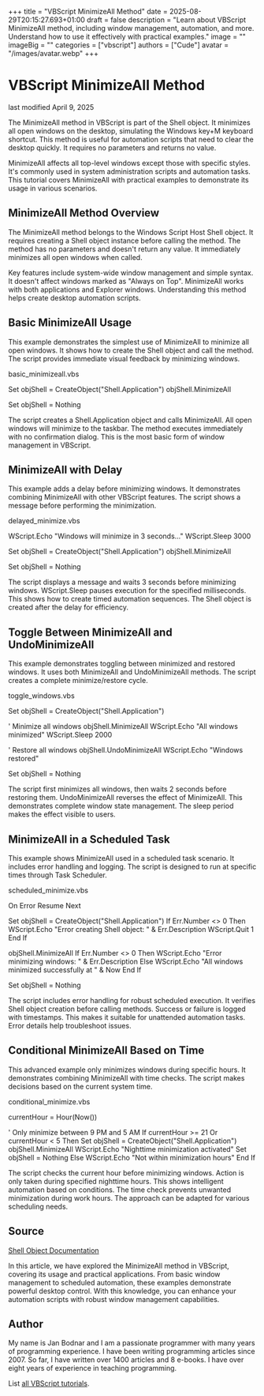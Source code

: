 +++
title = "VBScript MinimizeAll Method"
date = 2025-08-29T20:15:27.693+01:00
draft = false
description = "Learn about VBScript MinimizeAll method, including window management, automation, and more. Understand how to use it effectively with practical examples."
image = ""
imageBig = ""
categories = ["vbscript"]
authors = ["Cude"]
avatar = "/images/avatar.webp"
+++

# VBScript MinimizeAll Method

last modified April 9, 2025

The MinimizeAll method in VBScript is part of the
Shell object. It minimizes all open windows on the desktop,
simulating the Windows key+M keyboard shortcut. This method is useful for
automation scripts that need to clear the desktop quickly. It requires no
parameters and returns no value.

MinimizeAll affects all top-level windows except those with
specific styles. It's commonly used in system administration scripts and
automation tasks. This tutorial covers MinimizeAll with practical
examples to demonstrate its usage in various scenarios.

## MinimizeAll Method Overview

The MinimizeAll method belongs to the Windows Script Host Shell
object. It requires creating a Shell object instance before calling the method.
The method has no parameters and doesn't return any value. It immediately
minimizes all open windows when called.

Key features include system-wide window management and simple syntax. It doesn't
affect windows marked as "Always on Top". MinimizeAll works with
both applications and Explorer windows. Understanding this method helps create
desktop automation scripts.

## Basic MinimizeAll Usage

This example demonstrates the simplest use of MinimizeAll to
minimize all open windows. It shows how to create the Shell object and call the
method. The script provides immediate visual feedback by minimizing windows.

basic_minimizeall.vbs
  

Set objShell = CreateObject("Shell.Application")
objShell.MinimizeAll

Set objShell = Nothing

The script creates a Shell.Application object and calls
MinimizeAll. All open windows will minimize to the taskbar. The
method executes immediately with no confirmation dialog. This is the most basic
form of window management in VBScript.

## MinimizeAll with Delay

This example adds a delay before minimizing windows. It demonstrates combining
MinimizeAll with other VBScript features. The script shows a
message before performing the minimization.

delayed_minimize.vbs
  

WScript.Echo "Windows will minimize in 3 seconds..."
WScript.Sleep 3000

Set objShell = CreateObject("Shell.Application")
objShell.MinimizeAll

Set objShell = Nothing

The script displays a message and waits 3 seconds before minimizing windows.
WScript.Sleep pauses execution for the specified milliseconds. This
shows how to create timed automation sequences. The Shell object is created after
the delay for efficiency.

## Toggle Between MinimizeAll and UndoMinimizeAll

This example demonstrates toggling between minimized and restored windows. It
uses both MinimizeAll and UndoMinimizeAll methods.
The script creates a complete minimize/restore cycle.

toggle_windows.vbs
  

Set objShell = CreateObject("Shell.Application")

' Minimize all windows
objShell.MinimizeAll
WScript.Echo "All windows minimized"
WScript.Sleep 2000

' Restore all windows
objShell.UndoMinimizeAll
WScript.Echo "Windows restored"

Set objShell = Nothing

The script first minimizes all windows, then waits 2 seconds before restoring
them. UndoMinimizeAll reverses the effect of MinimizeAll.
This demonstrates complete window state management. The sleep period makes the
effect visible to users.

## MinimizeAll in a Scheduled Task

This example shows MinimizeAll used in a scheduled task scenario.
It includes error handling and logging. The script is designed to run at specific
times through Task Scheduler.

scheduled_minimize.vbs
  

On Error Resume Next

Set objShell = CreateObject("Shell.Application")
If Err.Number &lt;&gt; 0 Then
    WScript.Echo "Error creating Shell object: " &amp; Err.Description
    WScript.Quit 1
End If

objShell.MinimizeAll
If Err.Number &lt;&gt; 0 Then
    WScript.Echo "Error minimizing windows: " &amp; Err.Description
Else
    WScript.Echo "All windows minimized successfully at " &amp; Now
End If

Set objShell = Nothing

The script includes error handling for robust scheduled execution. It verifies
Shell object creation before calling methods. Success or failure is logged with
timestamps. This makes it suitable for unattended automation tasks. Error details
help troubleshoot issues.

## Conditional MinimizeAll Based on Time

This advanced example only minimizes windows during specific hours. It
demonstrates combining MinimizeAll with time checks. The script
makes decisions based on the current system time.

conditional_minimize.vbs
  

currentHour = Hour(Now())

' Only minimize between 9 PM and 5 AM
If currentHour &gt;= 21 Or currentHour &lt; 5 Then
    Set objShell = CreateObject("Shell.Application")
    objShell.MinimizeAll
    WScript.Echo "Nighttime minimization activated"
    Set objShell = Nothing
Else
    WScript.Echo "Not within minimization hours"
End If

The script checks the current hour before minimizing windows. Action is only
taken during specified nighttime hours. This shows intelligent automation based
on conditions. The time check prevents unwanted minimization during work hours.
The approach can be adapted for various scheduling needs.

## Source

[Shell Object Documentation](https://learn.microsoft.com/en-us/previous-versions/windows/internet-explorer/ie-developer/scripting-articles/a8y4k0c3(v=vs.84))

In this article, we have explored the MinimizeAll method in VBScript,
covering its usage and practical applications. From basic window management to
scheduled automation, these examples demonstrate powerful desktop control. With
this knowledge, you can enhance your automation scripts with robust window
management capabilities.

## Author

My name is Jan Bodnar and I am a passionate programmer with many years of
programming experience. I have been writing programming articles since 2007. So
far, I have written over 1400 articles and 8 e-books. I have over eight years of
experience in teaching programming.

List [all VBScript tutorials](/vbscript/).